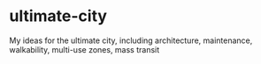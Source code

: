 # ultimate-city
My ideas for the ultimate city, including architecture, maintenance, walkability, multi-use zones, mass transit
